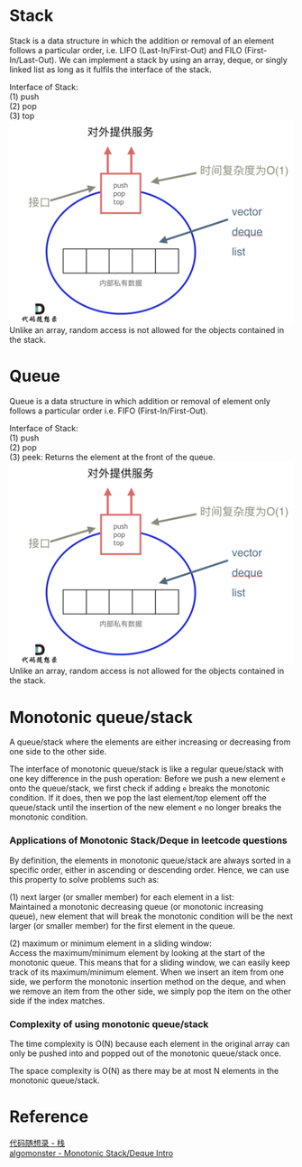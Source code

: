# Stack
Stack is a data structure in which the addition or removal of an element follows a particular order, i.e. LIFO (Last-In/First-Out) and FILO (First-In/Last-Out). We can implement a stack by using an array, deque, or singly linked list as long as it fulfils the interface of the stack. 

Interface of Stack:\
(1) push\
(2) pop\
(3) top
![](./images/20230209224253.png) 
Unlike an array, random access is not allowed for the objects contained in the stack.

# Queue
Queue is a data structure in which addition or removal of element only follows a particular order i.e. FIFO (First-In/First-Out).

Interface of Stack:\
(1) push\
(2) pop\
(3) peek: Returns the element at the front of the queue.
![](./images/20230209224253.png) 
Unlike an array, random access is not allowed for the objects contained in the stack.

# Monotonic queue/stack
A queue/stack where the elements are either increasing or decreasing from one side to the other side.

The interface of monotonic queue/stack is like a regular queue/stack with one key difference in the push operation: Before we push a new element `e` onto the queue/stack, we first check if adding `e` breaks the monotonic condition. If it does, then we pop the last element/top element off the queue/stack until the insertion of the new element `e` no longer breaks the monotonic condition.

### Applications of Monotonic Stack/Deque in leetcode questions
By definition, the elements in monotonic queue/stack are always sorted in a specific order, either in ascending or descending order. Hence, we can use this property to solve problems such as:

(1) next larger (or smaller member) for each element in a list: \
Maintained a monotonic decreasing queue (or monotonic increasing queue), new element that will break the monotonic condition will be the next larger (or smaller member) for the first element in the queue.

(2) maximum or minimum element in a sliding window: \
Access the maximum/minimum element by looking at the start of the monotonic queue. This means that for a sliding window, we can easily keep track of its maximum/minimum element. When we insert an item from one side, we perform the monotonic insertion method on the deque, and when we remove an item from the other side, we simply pop the item on the other side if the index matches.

### Complexity of using monotonic queue/stack
The time complexity is O(N) because each element in the original array can only be pushed into and popped out of the monotonic queue/stack once.

The space complexity is O(N) as there may be at most N elements in the monotonic queue/stack.

# Reference
[代码随想录 - 栈](https://programmercarl.com/%E6%A0%88%E4%B8%8E%E9%98%9F%E5%88%97%E7%90%86%E8%AE%BA%E5%9F%BA%E7%A1%80.html)\
[algomonster - Monotonic Stack/Deque Intro](https://algo.monster/problems/mono_stack_intro)
